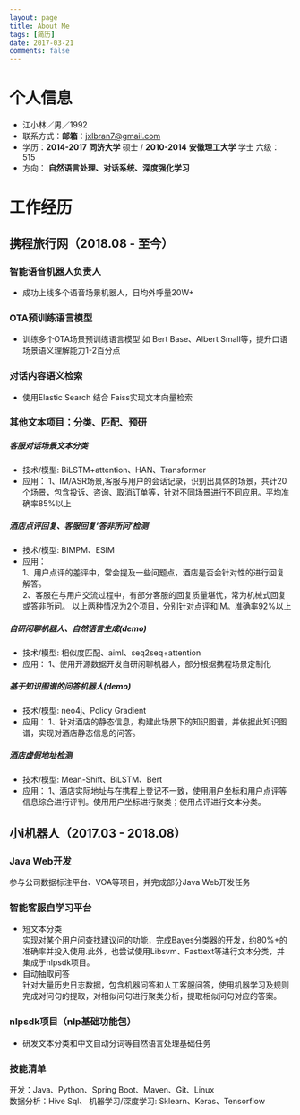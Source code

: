 ```yaml
---
layout: page
title: About Me
tags: [简历]
date: 2017-03-21
comments: false
---
```


# 个人信息 

* 江小林／男／1992  
* 联系方式：**邮箱**：jxlbran7@gmail.com
* 学历：**2014-2017**  **同济大学** 硕士 / **2010-2014**  **安徽理工大学** 学士 六级：515
* 方向： **自然语言处理、对话系统、深度强化学习** 


# 工作经历


## 携程旅行网（2018.08 - 至今） 

###  智能语音机器人负责人
* 成功上线多个语音场景机器人，日均外呼量20W+

### OTA预训练语言模型

- 训练多个OTA场景预训练语言模型 如 Bert Base、Albert Small等，提升口语场景语义理解能力1-2百分点

### 对话内容语义检索

- 使用Elastic Search 结合 Faiss实现文本向量检索

### 其他文本项目：分类、匹配、预研

##### 客服对话场景文本分类

* 技术/模型: BiLSTM+attention、HAN、Transformer
* 应用：  1、IM/ASR场景,客服与用户的会话记录，识别出具体的场景，共计20个场景，包含投诉、咨询、取消订单等，针对不同场景进行不同应用。平均准确率85%以上

##### 酒店点评回复、客服回复‘答非所问’检测

* 技术/模型: BIMPM、ESIM 
* 应用：  
1、用户点评的差评中，常会提及一些问题点，酒店是否会针对性的进行回复解答。  
2、客服在与用户交流过程中，有部分客服的回复质量堪忧，常为机械式回复或答非所问。
以上两种情况为2个项目，分别针对点评和IM。准确率92%以上

##### 自研闲聊机器人、自然语言生成(demo)

* 技术/模型: 相似度匹配、aiml、seq2seq+attention
* 应用： 1、使用开源数据开发自研闲聊机器人，部分根据携程场景定制化 

##### 基于知识图谱的问答机器人(demo)

* 技术/模型: neo4j、Policy Gradient
* 应用： 1、针对酒店的静态信息，构建此场景下的知识图谱，并依据此知识图谱，实现对酒店静态信息的问答。

##### 酒店虚假地址检测

* 技术/模型: Mean-Shift、BiLSTM、Bert
* 应用： 1、酒店实际地址与在携程上登记不一致，使用用户坐标和用户点评等信息综合进行评判。使用用户坐标进行聚类；使用点评进行文本分类。

## 小i机器人（2017.03 - 2018.08） 

###  Java Web开发
参与公司数据标注平台、VOA等项目，并完成部分Java Web开发任务 

###  智能客服自学习平台 

* 短文本分类  
	实现对某个用户问查找建议问的功能，完成Bayes分类器的开发，约80%+的准确率并投入使用.此外，也尝试使用Libsvm、Fasttext等进行文本分类，并集成于nlpsdk项目。
* 自动抽取问答  
	针对大量历史日志数据，包含机器问答和人工客服问答，使用机器学习及规则完成对问句的提取，对相似问句进行聚类分析，提取相似问句对应的答案。

###  **nlpsdk项目（nlp基础功能包）**  
* 研发文本分类和中文自动分词等自然语言处理基础任务

### 技能清单
开发：Java、Python、Spring Boot、Maven、Git、Linux   
数据分析：Hive Sql、
机器学习/深度学习: Sklearn、Keras、Tensorflow
